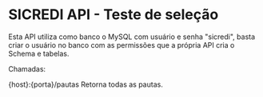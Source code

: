 # SICREDI API - Teste de seleção

Esta API utiliza como banco o MySQL com usuário e senha "sicredi", basta criar o usuário no banco com as permissões que a própria API cria o Schema e tabelas.

Chamadas:

{host}:{porta}/pautas
Retorna todas as pautas.

